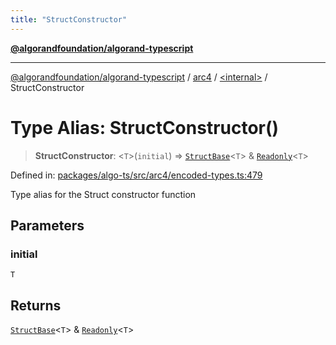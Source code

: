 ```yaml
---
title: "StructConstructor"
---
```


[**@algorandfoundation/algorand-typescript**](../../../README.md)

***

[@algorandfoundation/algorand-typescript](../../../README.md) / [arc4](../../README.md) / [\<internal\>](../README.md) / StructConstructor

# Type Alias: StructConstructor()

> **StructConstructor**: \<`T`\>(`initial`) => [`StructBase`](../classes/StructBase.md)\<`T`\> & [`Readonly`](Readonly.md)\<`T`\>

Defined in: [packages/algo-ts/src/arc4/encoded-types.ts:479](https://github.com/algorandfoundation/puya-ts/blob/main/packages/algo-ts/src/arc4/encoded-types.ts#L479)

Type alias for the Struct constructor function

## Parameters

### initial

`T`

## Returns

[`StructBase`](../classes/StructBase.md)\<`T`\> & [`Readonly`](Readonly.md)\<`T`\>
